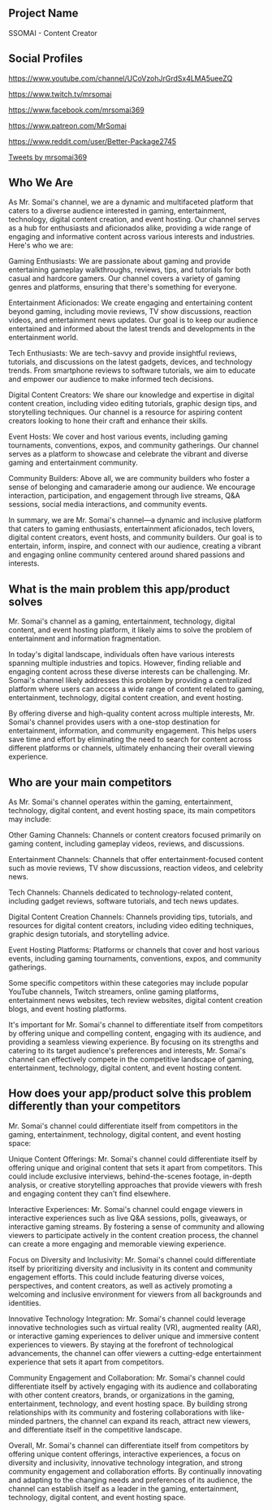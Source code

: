 Project Name
---------------
SSOMAI - Content Creator

Social Profiles
---------------

[https://www.youtube.com/channel/UCoVzohJrGrdSx4LMA5ueeZQ
](https://www.youtube.com/channel/UCoVzohJrGrdSx4LMA5ueeZQ)

[https://www.twitch.tv/mrsomai
](https://www.twitch.tv/mrsomai)

[https://www.facebook.com/mrsomai369
](https://www.facebook.com/mrsomai369)

[https://www.patreon.com/MrSomai
](https://www.patreon.com/MrSomai)

[https://www.reddit.com/user/Better-Package2745
](https://www.reddit.com/user/Better-Package2745)

[Tweets by mrsomai369
](https://twitter.com/mrsomai369?ref_src=twsrc%5Etfw)


Who We Are
-----
As Mr. Somai's channel, we are a dynamic and multifaceted platform that caters to a diverse audience interested in gaming, entertainment, technology, digital content creation, and event hosting. Our channel serves as a hub for enthusiasts and aficionados alike, providing a wide range of engaging and informative content across various interests and industries. Here's who we are:

Gaming Enthusiasts: We are passionate about gaming and provide entertaining gameplay walkthroughs, reviews, tips, and tutorials for both casual and hardcore gamers. Our channel covers a variety of gaming genres and platforms, ensuring that there's something for everyone.

Entertainment Aficionados: We create engaging and entertaining content beyond gaming, including movie reviews, TV show discussions, reaction videos, and entertainment news updates. Our goal is to keep our audience entertained and informed about the latest trends and developments in the entertainment world.

Tech Enthusiasts: We are tech-savvy and provide insightful reviews, tutorials, and discussions on the latest gadgets, devices, and technology trends. From smartphone reviews to software tutorials, we aim to educate and empower our audience to make informed tech decisions.

Digital Content Creators: We share our knowledge and expertise in digital content creation, including video editing tutorials, graphic design tips, and storytelling techniques. Our channel is a resource for aspiring content creators looking to hone their craft and enhance their skills.

Event Hosts: We cover and host various events, including gaming tournaments, conventions, expos, and community gatherings. Our channel serves as a platform to showcase and celebrate the vibrant and diverse gaming and entertainment community.

Community Builders: Above all, we are community builders who foster a sense of belonging and camaraderie among our audience. We encourage interaction, participation, and engagement through live streams, Q&A sessions, social media interactions, and community events.

In summary, we are Mr. Somai's channel—a dynamic and inclusive platform that caters to gaming enthusiasts, entertainment aficionados, tech lovers, digital content creators, event hosts, and community builders. Our goal is to entertain, inform, inspire, and connect with our audience, creating a vibrant and engaging online community centered around shared passions and interests.


What is the main problem this app/product solves
---
Mr. Somai's channel as a gaming, entertainment, technology, digital content, and event hosting platform, it likely aims to solve the problem of entertainment and information fragmentation.

In today's digital landscape, individuals often have various interests spanning multiple industries and topics. However, finding reliable and engaging content across these diverse interests can be challenging. Mr. Somai's channel likely addresses this problem by providing a centralized platform where users can access a wide range of content related to gaming, entertainment, technology, digital content creation, and event hosting.

By offering diverse and high-quality content across multiple interests, Mr. Somai's channel provides users with a one-stop destination for entertainment, information, and community engagement. This helps users save time and effort by eliminating the need to search for content across different platforms or channels, ultimately enhancing their overall viewing experience.


Who are your main competitors
---
As Mr. Somai's channel operates within the gaming, entertainment, technology, digital content, and event hosting space, its main competitors may include:

Other Gaming Channels: Channels or content creators focused primarily on gaming content, including gameplay videos, reviews, and discussions.

Entertainment Channels: Channels that offer entertainment-focused content such as movie reviews, TV show discussions, reaction videos, and celebrity news.

Tech Channels: Channels dedicated to technology-related content, including gadget reviews, software tutorials, and tech news updates.

Digital Content Creation Channels: Channels providing tips, tutorials, and resources for digital content creators, including video editing techniques, graphic design tutorials, and storytelling advice.

Event Hosting Platforms: Platforms or channels that cover and host various events, including gaming tournaments, conventions, expos, and community gatherings.

Some specific competitors within these categories may include popular YouTube channels, Twitch streamers, online gaming platforms, entertainment news websites, tech review websites, digital content creation blogs, and event hosting platforms.

It's important for Mr. Somai's channel to differentiate itself from competitors by offering unique and compelling content, engaging with its audience, and providing a seamless viewing experience. By focusing on its strengths and catering to its target audience's preferences and interests, Mr. Somai's channel can effectively compete in the competitive landscape of gaming, entertainment, technology, digital content, and event hosting content.


How does your app/product solve this problem differently than your competitors
-----
Mr. Somai's channel could differentiate itself from competitors in the gaming, entertainment, technology, digital content, and event hosting space:

Unique Content Offerings: Mr. Somai's channel could differentiate itself by offering unique and original content that sets it apart from competitors. This could include exclusive interviews, behind-the-scenes footage, in-depth analysis, or creative storytelling approaches that provide viewers with fresh and engaging content they can't find elsewhere.

Interactive Experiences: Mr. Somai's channel could engage viewers in interactive experiences such as live Q&A sessions, polls, giveaways, or interactive gaming streams. By fostering a sense of community and allowing viewers to participate actively in the content creation process, the channel can create a more engaging and memorable viewing experience.

Focus on Diversity and Inclusivity: Mr. Somai's channel could differentiate itself by prioritizing diversity and inclusivity in its content and community engagement efforts. This could include featuring diverse voices, perspectives, and content creators, as well as actively promoting a welcoming and inclusive environment for viewers from all backgrounds and identities.

Innovative Technology Integration: Mr. Somai's channel could leverage innovative technologies such as virtual reality (VR), augmented reality (AR), or interactive gaming experiences to deliver unique and immersive content experiences to viewers. By staying at the forefront of technological advancements, the channel can offer viewers a cutting-edge entertainment experience that sets it apart from competitors.

Community Engagement and Collaboration: Mr. Somai's channel could differentiate itself by actively engaging with its audience and collaborating with other content creators, brands, or organizations in the gaming, entertainment, technology, and event hosting space. By building strong relationships with its community and fostering collaborations with like-minded partners, the channel can expand its reach, attract new viewers, and differentiate itself in the competitive landscape.

Overall, Mr. Somai's channel can differentiate itself from competitors by offering unique content offerings, interactive experiences, a focus on diversity and inclusivity, innovative technology integration, and strong community engagement and collaboration efforts. By continually innovating and adapting to the changing needs and preferences of its audience, the channel can establish itself as a leader in the gaming, entertainment, technology, digital content, and event hosting space.
